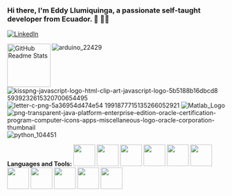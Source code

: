 ### Hi there, I'm Eddy Llumiquinga, a passionate self-taught developer from Ecuador. 👋 👨‍💻

<a href="https://www.linkedin.com/in/eddy-llumiquinga-776887ab//" target="_blank"><img alt="LinkedIn" src="https://img.shields.io/badge/linkedin-%230077B5.svg?&style=for-the-badge&logo=linkedin&logoColor=white" /><a/>
   
 <img width="100px" src="https://user-images.githubusercontent.com/81939375/113625359-74f3f200-9626-11eb-9002-fd88191d11cd.gif" align="left" alt="GitHub Readme Stats" /> 
  
 ![arduino_22429](https://user-images.githubusercontent.com/81939375/113629656-598be580-962c-11eb-89f9-20b5d77b329d.png)
![kisspng-javascript-logo-html-clip-art-javascript-logo-5b5188b16dbcd8 5939232615320700654495](https://user-images.githubusercontent.com/81939375/113629660-5a247c00-962c-11eb-9f96-e4b732b01665.jpg)
![letter-c-png-5a36954d474e54 1991877715135266052921](https://user-images.githubusercontent.com/81939375/113629661-5abd1280-962c-11eb-8601-33caadaf85f8.jpg)
![Matlab_Logo](https://user-images.githubusercontent.com/81939375/113629663-5abd1280-962c-11eb-9d62-9a5602c00078.png)
![png-transparent-java-platform-enterprise-edition-oracle-certification-program-computer-icons-apps-miscellaneous-logo-oracle-corporation-thumbnail](https://user-images.githubusercontent.com/81939375/113629666-5abd1280-962c-11eb-9515-0429a142b5cc.png)
![python_104451](https://user-images.githubusercontent.com/81939375/113629667-5b55a900-962c-11eb-9498-5104ef9fa077.png)


**Languages and Tools:** 
<code><img height="50" src="https://image.flaticon.com/icons/svg/2861/2861557.svg"></code>
<code><img height="50" src="https://image.flaticon.com/icons/svg/3190/3190604.svg"></code>
<code><img height="50" src="https://image.flaticon.com/icons/svg/2942/2942156.svg"></code>
<code><img height="50" src="https://img.icons8.com/color/48/000000/golang.png"></code>
<code><img height="50" src="https://image.flaticon.com/icons/svg/1628/1628182.svg"></code>
<code><img height="50" src="https://image.flaticon.com/icons/png/512/2085/2085061.png"></code>
<code><img height="50" src="https://image.flaticon.com/icons/svg/2535/2535543.svg"></code>
<code><img height="50" src="https://cdn.icon-icons.com/icons2/1508/PNG/512/matlab_104289.png"></code>
<code><img height="50" src="https://image.flaticon.com/icons/svg/2721/2721297.svg"></code>
<code><img height="50" src="https://image.flaticon.com/icons/svg/752/752605.svg"></code>
<code><img height="50" src="https://image.flaticon.com/icons/svg/1680/1680899.svg"></code>

<!--
**Eddyll1/Eddyll1** is a ✨ _special_ ✨ repository because its `README.md` (this file) appears on your GitHub profile.

Here are some ideas to get you started:

- 🔭 I’m currently working on ...
- 🌱 I’m currently learning ...
- 👯 I’m looking to collaborate on ...
- 🤔 I’m looking for help with ...
- 💬 Ask me about ...
- 📫 How to reach me: ...
- 😄 Pronouns: ...
- ⚡ Fun fact: ...
-->

